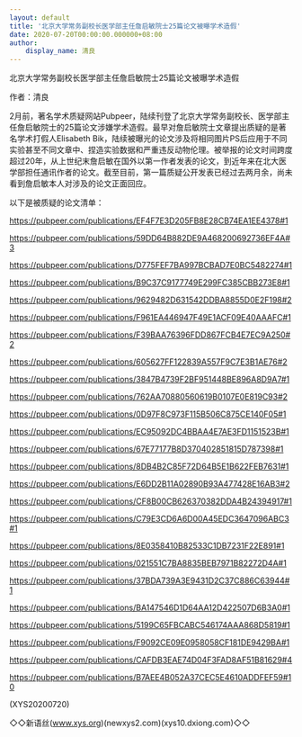 ```yaml
---
layout: default
title: '北京大学常务副校长医学部主任詹启敏院士25篇论文被曝学术造假'
date: 2020-07-20T00:00:00.000000+08:00
author:
    display_name: 清良
---
```


北京大学常务副校长医学部主任詹启敏院士25篇论文被曝学术造假

作者：清良

2月前，著名学术质疑网站Pubpeer，陆续刊登了北京大学常务副校长、医学部主任詹启敏院士的25篇论文涉嫌学术造假。最早对詹启敏院士文章提出质疑的是著名学术打假人Elisabeth Bik，陆续被曝光的论文涉及将相同图片PS后应用于不同实验甚至不同文章中、捏造实验数据和严重违反动物伦理。被举报的论文时间跨度超过20年，从上世纪末詹启敏在国外以第一作者发表的论文，到近年来在北大医学部担任通讯作者的论文。截至目前，第一篇质疑公开发表已经过去两月余，尚未看到詹启敏本人对涉及的论文正面回应。

以下是被质疑的论文清单：

https://pubpeer.com/publications/EF4F7E3D205FB8E28CB74EA1EE4378#1

https://pubpeer.com/publications/59DD64B882DE9A468200692736EF4A#3

https://pubpeer.com/publications/D775FEF7BA997BCBAD7E0BC5482274#1

https://pubpeer.com/publications/B9C37C9177749E299FC385CBB273E8#1

https://pubpeer.com/publications/9629482D631542DDBA8855D0E2F198#2

https://pubpeer.com/publications/F961EA446947F49E1ACF09E40AAAFC#1

https://pubpeer.com/publications/F39BAA76396FDD867FCB4E7EC9A250#2

https://pubpeer.com/publications/605627FF122839A557F9C7E3B1AE76#2

https://pubpeer.com/publications/3847B4739F2BF951448BE896A8D9A7#1

https://pubpeer.com/publications/762AA70880560619B0107E0E819C93#2

https://pubpeer.com/publications/0D97F8C973F115B506C875CE140F05#1

https://pubpeer.com/publications/EC95092DC4BBAA4E7AE3FD1151523B#1

https://pubpeer.com/publications/67E77177B8D370402851815D787398#1

https://pubpeer.com/publications/8DB4B2C85F72D64B5E1B622FEB7631#1

https://pubpeer.com/publications/E6DD2B11A02890B93A477428E16AB3#2

https://pubpeer.com/publications/CF8B00CB626370382DDA4B24394917#1

https://pubpeer.com/publications/C79E3CD6A6D00A45EDC3647096ABC3#1

https://pubpeer.com/publications/8E0358410B82533C1DB7231F22E891#1

https://pubpeer.com/publications/021551C7BA8835BEB7971B82272D4A#1

https://pubpeer.com/publications/37BDA739A3E9431D2C37C886C63944#1

https://pubpeer.com/publications/BA147546D1D64AA12D422507D6B3A0#1

https://pubpeer.com/publications/5199C65FBCABC546174AAA868D5819#1

https://pubpeer.com/publications/F9092CE09E0958058CF181DE9429BA#1

https://pubpeer.com/publications/CAFDB3EAE74D04F3FAD8AF51B81629#4

https://pubpeer.com/publications/B7AEE4B052A37CEC5E4610ADDFEF59#10

(XYS20200720)

◇◇新语丝(www.xys.org)(newxys2.com)(xys10.dxiong.com)◇◇

